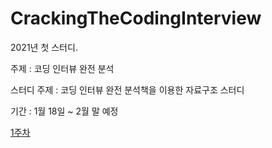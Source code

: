 # CrackingTheCodingInterview

2021년 첫 스터디.

주제 : 코딩 인터뷰 완전 분석

스터디 주제 : 코딩 인터뷰 완전 분석책을 이용한 자료구조 스터디

기간 : 1월 18일 ~ 2월 말 예정

[1주차 ](https://github.com/Flamme1004K/CrackingTheCodingInterview/blob/master/doc/Week1.md)

